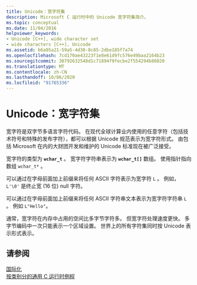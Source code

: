 ```yaml
---
title: Unicode：宽字符集
description: Microsoft C 运行时中的 Unicode 宽字符集简介。
ms.topic: conceptual
ms.date: 11/04/2016
helpviewer_keywords:
- Unicode [C++], wide character set
- wide characters [C++], Unicode
ms.assetid: b6a05a21-59a5-4d30-8c85-2dbe185f7a74
ms.openlocfilehash: 7cd170ae43223f1e8e61d9fc576e49baa2164b23
ms.sourcegitcommit: 30792632548d1c71894f9fecbe2f554294b86020
ms.translationtype: MT
ms.contentlocale: zh-CN
ms.lasthandoff: 10/06/2020
ms.locfileid: "91765336"
---
```

# <a name="unicode-the-wide-character-set"></a>Unicode：宽字符集

宽字符是双字节多语言字符代码。 在现代全球计算业内使用的任意字符（包括技术符号和特殊的发布字符），都可以根据 Unicode 规范表示为宽字符形式。 由包括 Microsoft 在内的大财团开发和维护的 Unicode 标准现在被广泛接受。

宽字符的类型为 **`wchar_t`** 。 宽字符字符串表示为 **`wchar_t[]`** 数组。 使用指针指向数组 `wchar_t*` 。

可以通过在字母前面加上前缀来将任何 ASCII 字符表示为宽字符 `L` 。 例如， `L'\0'` 是终止宽 (16 位) null 字符。

可以通过在字母前面加上前缀来将任何 ASCII 字符串文本表示为宽字符字符串 `L` 。 例如 `L"Hello"`。

通常，宽字符在内存中占用的空间比多字节字符多。 但宽字符处理速度更快。 多字节编码中一次只能表示一个区域设置。 世界上的所有字符集同时按 Unicode 表示形式表示。

## <a name="see-also"></a>请参阅

[国际化](../c-runtime-library/internationalization.md)\
[按类别分的通用 C 运行时例程](../c-runtime-library/run-time-routines-by-category.md)
